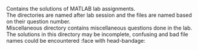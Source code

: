 Contains the solutions of MATLAB lab assignments.<br>
The directories are named after lab session and the files are named based on their question number.<br>
Miscellaneous directory contains miscellaneous questions done in the lab. The solutions in this directory may be incomplete, confusing and bad file names could be encountered :face with head-bandage:
